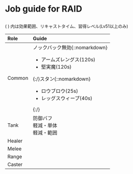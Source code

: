 # Job guide for RAID

## 

( ) 内は効果範囲、リキャストタイム、習得レベル(Lv51以上のみ)

| Role | Guide |
| :-- | :-- |
| Common | ノックバック無効{::nomarkdown}<ul><li>アームズレングス(120s)</li><li>堅実魔(120s)</li></ul>{:/}スタン{::nomarkdown}<ul><li>ロウブロウ(25s)</li><li>レッグスウィープ(40s)</li></ul>{:/} |
| Tank | 防御バフ<br>軽減・単体<br>軽減・範囲 |
| Healer | |
| Melee | |
| Range | |
| Caster | |
